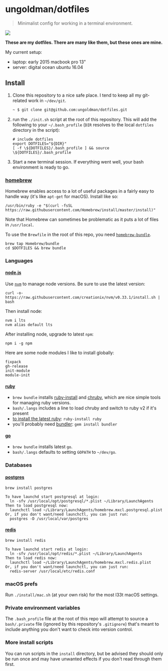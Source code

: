# ungoldman/dotfiles

> Minimalist config for working in a terminal environment.

![](https://49.media.tumblr.com/8037b4adc4528f816a87eab93bbb1805/tumblr_np8i3bXp5g1qzdg48o1_500.gif)

**These are my dotfiles. There are many like them, but these ones are mine.**

My current setup:

- laptop: early 2015 macbook pro 13"
- server: digital ocean ubuntu 16.04

## Install

1. Clone this repository to a nice safe place. I tend to keep all my git-related work in `~/dev/git`.

    ```sh
    ~ $ git clone git@github.com:ungoldman/dotfiles.git
    ```

2. run the `./init.sh` script at the root of this repository. This will add the following to your `~/.bash_profile` (`DIR` resolves to the local `dotfiles` directory in the script):

    ```
    # include dotfiles
    export DOTFILES="${DIR}"
    [ -f \${DOTFILES}/.bash_profile ] && source \${DOTFILES}/.bash_profile
    ```

3. Start a new terminal session. If everything went well, your bash environment is ready to go.

### [homebrew](http://brew.sh)

Homebrew enables access to a lot of useful packages in a fairly easy to handle way (it's like `apt-get` for macOS). Install like so:

```
/usr/bin/ruby -e "$(curl -fsSL https://raw.githubusercontent.com/Homebrew/install/master/install)"
```

Note that Homebrew can sometimes be problematic as it puts a lot of files in `/usr/local`.

To use the `Brewfile` in the root of this repo, you need [`homebrew-bundle`](https://github.com/Homebrew/homebrew-bundle).

```
brew tap Homebrew/bundle
cd $DOTFILES && brew bundle
```

### Languages

#### [node.js](http://nodejs.org)

Use [`nvm`](https://github.com/creationix/nvm) to manage node versions. Be sure to use the latest version:

```
curl -o- https://raw.githubusercontent.com/creationix/nvm/v0.33.1/install.sh | bash
```

Then install node:

```
nvm i lts
nvm alias default lts
```

After installing node, upgrade to latest `npm`:

```
npm i -g npm
```

Here are some node modules I like to install globally:

```
fixpack
gh-release
init-module
module-init
```

#### [ruby](https://www.ruby-lang.org)

- `brew bundle` installs [ruby-install](https://github.com/postmodern/ruby-install) and [chruby](https://github.com/postmodern/chruby), which are nice simple tools for managing ruby versions.
- `bash/.langs` includes a line to load chruby and switch to ruby v2 if it's present
- [to install the latest ruby](https://github.com/postmodern/ruby-install#synopsis): `ruby-install ruby`
- you'll probably need [bundler](http://gembundler.com): `gem install bundler`

#### [go](https://golang.org)

- `brew bundle` installs latest `go`.
- `bash/.langs` defaults to setting `GOPATH` to `~/dev/go`.

### Databases

#### [postgres](http://www.postgresql.org/)

```
brew install postgres
```

```
To have launchd start postgresql at login:
  ln -sfv /usr/local/opt/postgresql/*.plist ~/Library/LaunchAgents
Then to load postgresql now:
  launchctl load ~/Library/LaunchAgents/homebrew.mxcl.postgresql.plist
Or, if you don't want/need launchctl, you can just run:
  postgres -D /usr/local/var/postgres
```

#### [redis](http://redis.io/)

```
brew install redis
```

```
To have launchd start redis at login:
  ln -sfv /usr/local/opt/redis/*.plist ~/Library/LaunchAgents
Then to load redis now:
  launchctl load ~/Library/LaunchAgents/homebrew.mxcl.redis.plist
Or, if you don't want/need launchctl, you can just run:
  redis-server /usr/local/etc/redis.conf
```

### macOS prefs

Run `./install/mac.sh` (at your own risk) for the most l33t macOS settings.

### Private environment variables

The `.bash_profile` file at the root of this repo will attempt to source a `bash/.private` file (ignored by this repository's `.gitignore`) that's meant to include anything you don't want to check into version control.

### More install scripts

You can run scripts in the `install` directory, but be advised they should only be run once and may have unwanted effects if you don't read through them first.
